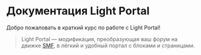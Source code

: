 # Документация Light Portal

Добро пожаловать в краткий курс по работе с Light Portal!

> Light Portal — модификация, преобразующая ваш форум на движке [SMF](https://www.simplemachines.org), в лёгкий и удобный портал с блоками и страницами.
